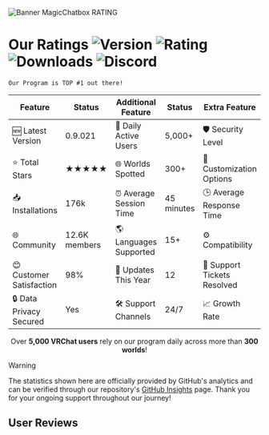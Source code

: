 ![Banner MagicChatbox RATING](https://github.com/user-attachments/assets/429b57fb-8eaa-47db-b619-4ea785e88592)

# Our Ratings ![Version](https://badgen.net/badge/Version/0.9.021/yellow/?icon=terminal) ![Rating](https://badgen.net/badge/Stars/★★★★★/yellow/?icon=kofi) ![Downloads](https://badgen.net/badge/Installations/176k/gold/?icon=github) ![Discord](https://badgen.net/discord/members/magicchatbox/?icon=discord)

`Our Program is TOP #1 out there!`

| **Feature**               | **Status**       | **Additional Feature** | **Status**         | **Extra Feature**      | **Status**       |
|---------------------------|------------------|------------------------|--------------------|------------------------|------------------|
| 🆕 Latest Version         | 0.9.021          | 👥 Daily Active Users  | 5,000+             | 🛡️ Security Level      | NET-8             |
| ⭐ Total Stars            | ★★★★★           | 🌐 Worlds Spotted    | 300+               | 🔧 Customization Options  | Extensive            |
| 📥 Installations         | 176k             | ⏰ Average Session Time| 45 minutes         | 🕒 Average Response Time| < 60 minutes       |
| 🌐 Community             | 12.6K members    | 🌎 Languages Supported | 15+                | ⚙️ Compatibility       | Windows   |
| 😊 Customer Satisfaction  | 98%              | 🔄 Updates This Year   | 12                 | 💬 Support Tickets Resolved | 10k+           |
| 🔒 Data Privacy Secured  | Yes              | 🛠️ Support Channels   | 24/7               | 📈 Growth Rate         | 25% per month    |

<p align="center">Over <strong>5,000 VRChat users</strong> rely on our program daily across more than <strong>300 worlds</strong>!</p>


> [!WARNING]
> The statistics shown here are officially provided by GitHub's analytics and can be verified through
> our repository's [GitHub Insights](https://github.com/BoiHanny/MagicChatboxV2/graphs/traffic) page. Thank you for your ongoing support throughout our journey!

## User Reviews
